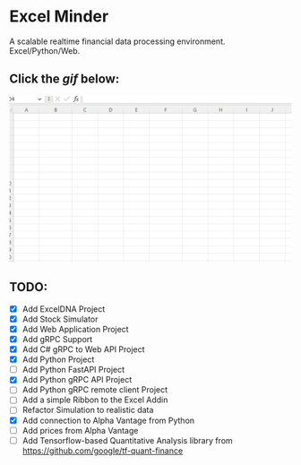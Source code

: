 # Excel Minder
A scalable realtime financial data processing environment. Excel/Python/Web.

## Click the _gif_ below:
![img](Videos/Animation.gif)

## TODO: 
- [x] Add ExcelDNA Project 
- [x] Add Stock Simulator
- [x] Add Web Application Project
- [x] Add gRPC Support 
- [x] Add C# gRPC to Web API Project 
- [x] Add Python Project
- [ ] Add Python FastAPI Project
- [x] Add Python gRPC API Project
- [ ] Add Python gRPC remote client Project
- [ ] Add a simple Ribbon to the Excel Addin
- [ ] Refactor Simulation to realistic data
- [x] Add connection to Alpha Vantage from Python
- [ ] Add prices from Alpha Vantage 
- [ ] Add Tensorflow-based Quantitative Analysis library from https://github.com/google/tf-quant-finance
